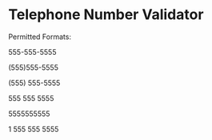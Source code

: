 # Telephone Number Validator

Permitted Formats:

555-555-5555

(555)555-5555

(555) 555-5555

555 555 5555

5555555555

1 555 555 5555

